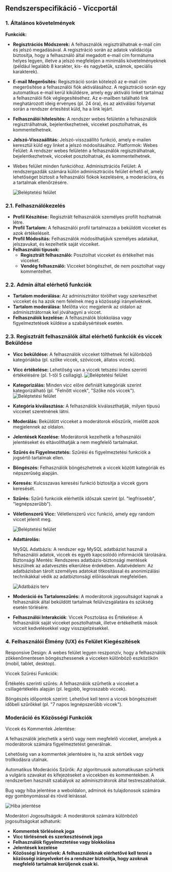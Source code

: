 ## Rendszerspecifikáció - Viccportál

### 1. **Általános követelmények**

**Funkciók:**

- **Regisztrációs Módszerek:** A felhasználók regisztrálhatnak e-mail cím és jelszó megadásával.
  A regisztráció során az adatok validációja biztosítja, hogy a felhasználó által megadott e-mail cím formátuma helyes legyen, illetve a jelszó megfeleljen a minimális követelményeknek (például legalább 8 karakter, kis- és nagybetűk, számok, speciális karakterek).

- **E-mail Megerősítés:** Regisztráció során kötelező az e-mail cím megerősítése a felhasználói fiók aktiválásához.
  A regisztráció során egy automatikus e-mail kerül kiküldésre, amely egy aktiváló linket tartalmaz a felhasználói fiók véglegesítéséhez.
  Az e-mailben található link meghatározott ideig érvényes (pl. 24 óra), és az aktiválási folyamat során a rendszer értesítést küld, ha a link lejárt.

- **Felhasználói hitelesítés:** A rendszer webes felületén a felhasználók regisztrálhatnak, bejelentkezhetnek, vicceket posztolhatnak, és kommentelhetnek.
- **Jelszó-Visszaállítás:** Jelszó-visszaállító funkció, amely e-mailen keresztül küld egy linket a jelszó módosításához.
Platformok:
Webes Felület: A rendszer webes felületén a felhasználók regisztrálhatnak, bejelentkezhetnek, vicceket posztolhatnak, és kommentelhetnek.
- Webes felület minden funkcióhoz.
  Adminisztrációs Felület: A rendszergazdák számára külön adminisztrációs felület érhető el, amely lehetőséget biztosít a felhasználói fiókok kezelésére, a moderációra, és a tartalmak ellenőrzésére.

  ![Beléptetési felület](Képek/Belépési_minta.png)

### 2.1. **Felhasználókezelés**

- **Profil Készítése:** Regisztrált felhasználók személyes profilt hozhatnak létre.
- **Profil Tartalom:** A felhasználói profil tartalmazza a beküldött vicceket és azok értékeléseit.
- **Profil Módosítás:** Felhasználók módosíthatjávk személyes adataikat, jelszavukat, és kezelhetik saját vicceiket.
- **Felhasználói típusok:**
  - **Regisztrált felhasználó:** Posztolhat vicceket és értékelhet más vicceket.
  - **Vendég felhasználó:** Vicceket böngészhet, de nem posztolhat vagy kommentelhet.

### 2.2. **Admin által elérhető funkciók**

- **Tartalom moderálása:** Az adminisztrátor törölhet vagy szerkeszthet vicceket és ha azok nem felelnek meg a közösségi irányelveknek.
- **Tartalom moderálása:** Melőtta vicc megjelenik az oldalon az adminisztrátornak kel jóváhagyni a viccet.
- **Felhasználók kezelése:** A felhasználók blokkolása vagy figyelmeztetések küldése a szabálysértések esetén.

### 2.3. **Regisztrált felhasználók által elérhető funkciók és viccek Beküldése**

- **Vicc beküldése:** A felhasználók vicceket tölthetnek fel különböző kategóriákba (pl. szőke viccek, szóviccek, állatos viccek).
- **Vicc értékelése:** Lehetőség van a viccek tetszési index szerinti értékelésére (pl.     1-től 5 csillagig).
    ![Beléptetési felület](Képek/vicc_értékelés.png)
- **Kategorizálás:** Minden vicc előre definiált kategóriák szerint kategorizálható (pl. "Felnőtt viccek", "Szőke nős viccek").
    ![Beléptetési felület](Képek/Vicc_kategóriák.png)
- **Kategória kiválasztása:** A felhasználók kiválaszthatják, milyen típusú vicceket szeretnének látni.
- **Moderálás:** Beküldött vicceket a moderátorok előszűrik, mielőtt azok megjelennek az oldalon.
- **Jelentések Kezelése:** Moderátorok kezelhetik a felhasználói jelentéseket és eltávolíthatják a nem megfelelő tartalmakat.
- **Szűrés és Figyelmeztetés:** Szűrési és figyelmeztetési funkciók a jogsértő tartalmak ellen.
- **Böngészés:** Felhasználók böngészhetnek a viccek között kategóriák és népszerűség alapján.
- **Keresés:** Kulcsszavas keresési funkció biztosítja a viccek gyors keresését.
- **Szűrés:** Szűrő funkciók elérhetők időszak szerint (pl. "legfrissebb", "legnépszerűbb").
- **Véletlenszerű Vicc:** Véletlenszerű vicc funkció, amely egy random viccet jelenít meg.

    ![Beléptetési felület](Képek/Folyamatábra.png)

- **Adattárolás:**

    MySQL Adatbázis: A rendszer egy MySQL adatbázist használ a felhasználói adatok, viccek és egyéb kapcsolódó információk tárolására.
    Biztonsági Mentés: Rendszeres adatbázis-biztonsági mentések készülnek az adatvesztés elkerülése érdekében.
    Adatvédelem: Az adatbázisban tárolt személyes adatokat titkosítással és anonimizálási technikákkal védik az adatbiztonsági előírásoknak megfelelően.

  ![Adatbázis terv](Képek/adatbkesz.png)

- **Moderáció és Tartalomszűrés:**
A moderátorok jogosultságot kapnak a felhasználók által beküldött tartalmak felülvizsgálatára és szükség esetén törlésére.

- **Felhasználói Interakciók**:
Viccek Posztolása és Értékelése: A felhasználók saját vicceket posztolhatnak, illetve értékelhetik mások vicceit kedvelésekkel vagy visszajelzésekkel.

### 4. **Felhasználói Élmény (UX) és Felület Kiegészítések**

Responsive Design: A webes felület legyen reszponzív, hogy a felhasználók zökkenőmentesen böngészhessenek a vicceken különböző eszközökön (mobil, tablet, desktop).

Viccek Szűrési Funkciók:

Értékelés szerinti szűrés: A felhasználók szűrhetik a vicceket a csillagértékelés alapján (pl. legjobb, legrosszabb viccek).

Böngészés időpontok szerint: Lehetővé kell tenni a viccek böngészését időbeli szűrőkkel (pl. "7 napos legnépszerűbb viccek").

### **Moderáció és Közösségi Funkciók**

Viccek és Kommentek Jelentése:

A felhasználók jelezhetik a sértő vagy nem megfelelő vicceket, amelyek a moderátorok számára figyelmeztetést generálnak.

Lehetőség van a kommentek jelentésére is, ha azok sértőek vagy trollkodásra utalnak.

Automatikus Moderációs Szűrők: Az algoritmusok automatikusan szűrhetik a vulgáris szavakat és kifejezéseket a viccekben és kommentekben. A rendszerben használt szabályok az adminisztrátorok által testreszabhatóak.

Bug vagy hiba jelentése a weboldalon, adminok és tulajdonosok számára egy gombnyomással és rövid leírással.

![Hiba jelentése](Képek/Hibajelentés.jpg)

Moderátori Jogosultságok: A moderátorok számára különböző jogosultságokat adhatunk:

- **Kommentek törlésének joga**
- **Vicc törlésének és szerkesztésének joga**
- **Felhasználók figyelmeztetése vagy blokkolása**
- **Jelentések kezelése**
- **Közösségi Irányelvek: A felhasználóknak elérhetővé kell tenni a közösségi irányelveket és a rendszer biztosítja, hogy azoknak megfelelő tartalmak kerüljenek csak ki.**